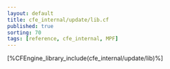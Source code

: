 ```yaml
---
layout: default
title: cfe_internal/update/lib.cf
published: true
sorting: 70
tags: [reference, cfe_internal, MPF]
---
```


[%CFEngine_library_include(cfe_internal/update/lib)%]
